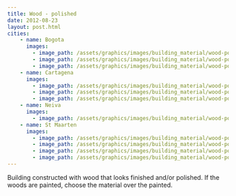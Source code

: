 ```yaml
---
title: Wood - polished 
date: 2012-08-23
layout: post.html
cities:
    - name: Bogota
      images:
        - image_path: /assets/graphics/images/building_material/wood-polished/wood_polished_bogota_01.jpg
        - image_path: /assets/graphics/images/building_material/wood-polished/wood_polished_bogota_02.jpg
        - image_path: /assets/graphics/images/building_material/wood-polished/wood_polished_bogota_03.jpg
    - name: Cartagena
      images:
        - image_path: /assets/graphics/images/building_material/wood-polished/wood_polished_cartagena_01.png
        - image_path: /assets/graphics/images/building_material/wood-polished/wood_polished_cartagena_02.png
        - image_path: /assets/graphics/images/building_material/wood-polished/wood_polished_cartagena_03.png
    - name: Neiva
      images:
        - image_path: /assets/graphics/images/building_material/wood-polished/wood_polished_neiva_01.png
    - name: St Maarten
      images:
        - image_path: /assets/graphics/images/building_material/wood-polished/wood_polished_st_maarten_01.png
        - image_path: /assets/graphics/images/building_material/wood-polished/wood_polished_st_maarten_02.png
        - image_path: /assets/graphics/images/building_material/wood-polished/wood_polished_st_maarten_03.png
        - image_path: /assets/graphics/images/building_material/wood-polished/wood_polished_st_maarten_04.png
---
```


Building constructed with wood that looks finished and/or polished. If the woods are painted, choose the material over the painted.

